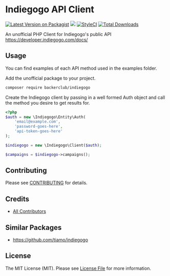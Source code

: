 # Indiegogo API Client 
[![Latest Version on Packagist](https://img.shields.io/packagist/v/backerclub/indiegogo.svg?style=flat-square)](https://packagist.org/packages/backerclub/indiegogo)
![](https://github.com/backerclub/indiegogo/workflows/Run%20Tests/badge.svg?branch=master)
[![StyleCI](https://styleci.io/repos/267051210/shield)](https://styleci.io/repos/267051210)
[![Total Downloads](https://img.shields.io/packagist/dt/backerclub/indiegogo.svg?style=flat-square)](https://packagist.org/packages/backerclub/indiegogo)

An unofficial PHP Client for Indiegogo's public API
https://developer.indiegogo.com/docs/

## Usage
You can find examples of each API method used in the examples folder.

Add the unofficial package to your project. 
```bash
composer require backerclub/indiegogo
``` 

Create the Indiegogo client by passing in a well formed Auth object and call the method you desire to get results for.
```php
<?php
$auth = new \Indiegogo\Entity\Auth(
    'email@example.com',
    'password-goes-here',
    'api-token-goes-here'
);

$indiegogo = new \Indiegogo\Client($auth);

$campaigns = $indiegogo->campaigns();
```

## Contributing
Please see [CONTRIBUTING](CONTRIBUTING.md) for details.

## Credits
* [All Contributors](https://github.com/backerclub/Indiegogo/graphs/contributors)

## Similar Packages
* https://github.com/tiamo/indiegogo

## License
The MIT License (MIT). Please see [License File](LICENSE) for more information.
